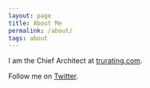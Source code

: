 ```yaml
---
layout: page
title: About Me
permalink: /about/
tags: about
---
```



I am the Chief Architect at <a href="https://www.trurating.com">trurating.com</a>.

Follow me on <a href="https://twitter.com/reidtoby">Twitter</a>.